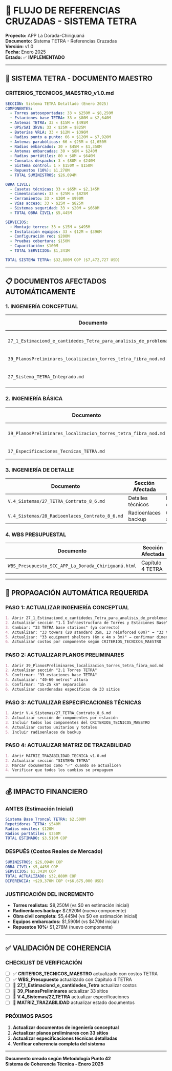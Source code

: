 # 🔗 **FLUJO DE REFERENCIAS CRUZADAS - SISTEMA TETRA**

**Proyecto:** APP La Dorada-Chiriguaná  
**Documento:** Sistema TETRA - Referencias Cruzadas  
**Versión:** v1.0  
**Fecha:** Enero 2025  
**Estado:** ✅ **IMPLEMENTADO**

---

## 📡 **SISTEMA TETRA - DOCUMENTO MAESTRO**

### **CRITERIOS_TECNICOS_MAESTRO_v1.0.md**
```yaml
SECCIÓN: Sistema TETRA Detallado (Enero 2025)
COMPONENTES:
  - Torres autosoportadas: 33 × $250M = $8,250M
  - Estaciones base TETRA: 33 × $80M = $2,640M
  - Antenas TETRA: 33 × $15M = $495M
  - UPS/SAI 3kVA: 33 × $25M = $825M
  - Baterías VRLA: 33 × $12M = $396M
  - Radios punto a punto: 66 × $120M = $7,920M
  - Antenas parabólicas: 66 × $25M = $1,650M
  - Radios embarcados: 30 × $45M = $1,350M
  - Antenas embarcadas: 30 × $8M = $240M
  - Radios portátiles: 80 × $8M = $640M
  - Consolas despacho: 3 × $80M = $240M
  - Sistema control: 1 × $150M = $150M
  - Repuestos (10%): $1,278M
  - TOTAL SUMINISTROS: $26,094M

OBRA CIVIL:
  - Casetas técnicas: 33 × $65M = $2,145M
  - Cimentaciones: 33 × $25M = $825M
  - Cerramiento: 33 × $30M = $990M
  - Vías acceso: 33 × $25M = $825M
  - Sistemas seguridad: 33 × $20M = $660M
  - TOTAL OBRA CIVIL: $5,445M

SERVICIOS:
  - Montaje torres: 33 × $15M = $495M
  - Instalación equipos: 33 × $12M = $396M
  - Configuración red: $200M
  - Pruebas cobertura: $150M
  - Capacitación: $100M
  - TOTAL SERVICIOS: $1,341M

TOTAL SISTEMA TETRA: $32,880M COP ($7,472,727 USD)
```

---

## 📋 **DOCUMENTOS AFECTADOS AUTOMÁTICAMENTE**

### **1. INGENIERÍA CONCEPTUAL**
| Documento | Sección Afectada | Cambio Requerido | Estado |
|-----------|------------------|------------------|---------|
| `27_1_Estimaciond_e_cantidedes_Tetra_para_analisis_de_problemas.md` | Cálculos de cantidades | Actualizar a 33 estaciones | 🔄 |
| `39_PlanosPreliminares_localizacion_torres_tetra_fibra_nod.md` | Ubicación torres | 33 sitios con coordenadas | 🔄 |
| `27_Sistema_TETRA_Integrado.md` | Especificaciones técnicas | Costos realistas de mercado | 🔄 |

### **2. INGENIERÍA BÁSICA**
| Documento | Sección Afectada | Cambio Requerido | Estado |
|-----------|------------------|------------------|---------|
| `39_PlanosPreliminares_localizacion_torres_tetra_fibra_nod.md` | Planos de ubicación | 33 torres con alturas 40-60m | 🔄 |
| `37_Especificaciones_Tecnicas_TETRA.md` | Especificaciones | Componentes por estación | 🔄 |

### **3. INGENIERÍA DE DETALLE**
| Documento | Sección Afectada | Cambio Requerido | Estado |
|-----------|------------------|------------------|---------|
| `V.4_Sistemas/27_TETRA_Contrato_8_6.md` | Detalles técnicos | Especificaciones completas | 🔄 |
| `V.4_Sistemas/28_Radioenlaces_Contrato_8_6.md` | Radioenlaces backup | 66 radios punto a punto | 🔄 |

### **4. WBS PRESUPUESTAL**
| Documento | Sección Afectada | Cambio Requerido | Estado |
|-----------|------------------|------------------|---------|
| `WBS_Presupuesto_SCC_APP_La_Dorada_Chiriguaná.html` | Capítulo 4 TETRA | Costos actualizados | ✅ |

---

## 🔄 **PROPAGACIÓN AUTOMÁTICA REQUERIDA**

### **PASO 1: ACTUALIZAR INGENIERÍA CONCEPTUAL**
```markdown
1. Abrir 27_1_Estimaciond_e_cantidedes_Tetra_para_analisis_de_problemas.md
2. Actualizar sección "1.1 Infraestructura de Torres y Estaciones Base"
3. Cambiar: "33 TETRA base stations" (ya correcto)
4. Actualizar: "33 towers (20 standard 35m, 13 reinforced 60m)" → "33 towers (40-60m)"
5. Actualizar: "33 equipment shelters (6m x 4m x 3m)" → confirmar dimensiones
6. Actualizar costos por componente según CRITERIOS_TECNICOS_MAESTRO
```

### **PASO 2: ACTUALIZAR PLANOS PRELIMINARES**
```markdown
1. Abrir 39_PlanosPreliminares_localizacion_torres_tetra_fibra_nod.md
2. Actualizar sección "2.1 Torres TETRA"
3. Confirmar: "33 estaciones base TETRA"
4. Actualizar: "40-60 metros" altura
5. Confirmar: "15-25 km" separación
6. Actualizar coordenadas específicas de 33 sitios
```

### **PASO 3: ACTUALIZAR ESPECIFICACIONES TÉCNICAS**
```markdown
1. Abrir V.4_Sistemas/27_TETRA_Contrato_8_6.md
2. Actualizar sección de componentes por estación
3. Incluir todos los componentes del CRITERIOS_TECNICOS_MAESTRO
4. Actualizar costos unitarios y totales
5. Incluir radioenlaces de backup
```

### **PASO 4: ACTUALIZAR MATRIZ DE TRAZABILIDAD**
```markdown
1. Abrir MATRIZ_TRAZABILIDAD_TECNICA_v1.0.md
2. Actualizar sección "SISTEMA TETRA"
3. Marcar documentos como "✅" cuando se actualicen
4. Verificar que todos los cambios se propaguen
```

---

## 💰 **IMPACTO FINANCIERO**

### **ANTES (Estimación Inicial)**
```yaml
Sistema Base Troncal TETRA: $2,500M
Repetidoras TETRA: $540M
Radios móviles: $120M
Radios portátiles: $350M
TOTAL ESTIMADO: $3,510M COP
```

### **DESPUÉS (Costos Reales de Mercado)**
```yaml
SUMINISTROS: $26,094M COP
OBRA CIVIL: $5,445M COP
SERVICIOS: $1,341M COP
TOTAL ACTUALIZADO: $32,880M COP
DIFERENCIA: +$29,370M COP (+$6,675,000 USD)
```

### **JUSTIFICACIÓN DEL INCREMENTO**
- **Torres realistas:** $8,250M (vs $0 en estimación inicial)
- **Radioenlaces backup:** $7,920M (nuevo componente)
- **Obra civil completa:** $5,445M (vs $0 en estimación inicial)
- **Equipos embarcados:** $1,590M (vs $470M inicial)
- **Repuestos 10%:** $1,278M (nuevo componente)

---

## ✅ **VALIDACIÓN DE COHERENCIA**

### **CHECKLIST DE VERIFICACIÓN**
- [ ] ✅ **CRITERIOS_TECNICOS_MAESTRO** actualizado con costos TETRA
- [ ] ✅ **WBS_Presupuesto** actualizado con Capítulo 4 TETRA
- [ ] 🔄 **27_1_Estimaciond_e_cantidedes_Tetra** actualizar costos
- [ ] 🔄 **39_PlanosPreliminares** actualizar 33 sitios
- [ ] 🔄 **V.4_Sistemas/27_TETRA** actualizar especificaciones
- [ ] 🔄 **MATRIZ_TRAZABILIDAD** actualizar estado documentos

### **PRÓXIMOS PASOS**
1. **Actualizar documentos de ingeniería conceptual**
2. **Actualizar planos preliminares con 33 sitios**
3. **Actualizar especificaciones técnicas detalladas**
4. **Verificar coherencia completa del sistema**

---

**Documento creado según Metodología Punto 42**  
**Sistema de Coherencia Técnica - Enero 2025**
